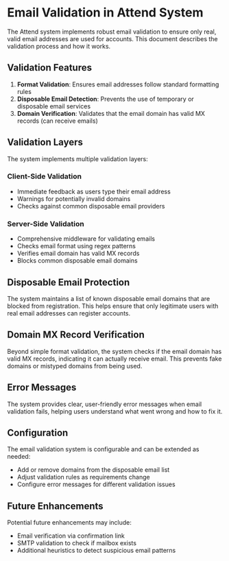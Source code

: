 # Email Validation in Attend System

The Attend system implements robust email validation to ensure only real, valid email addresses are used for accounts. This document describes the validation process and how it works.

## Validation Features

1. **Format Validation**: Ensures email addresses follow standard formatting rules
2. **Disposable Email Detection**: Prevents the use of temporary or disposable email services
3. **Domain Verification**: Validates that the email domain has valid MX records (can receive emails)

## Validation Layers

The system implements multiple validation layers:

### Client-Side Validation
- Immediate feedback as users type their email address
- Warnings for potentially invalid domains
- Checks against common disposable email providers

### Server-Side Validation
- Comprehensive middleware for validating emails
- Checks email format using regex patterns
- Verifies email domain has valid MX records
- Blocks common disposable email domains

## Disposable Email Protection

The system maintains a list of known disposable email domains that are blocked from registration. This helps ensure that only legitimate users with real email addresses can register accounts.

## Domain MX Record Verification

Beyond simple format validation, the system checks if the email domain has valid MX records, indicating it can actually receive email. This prevents fake domains or mistyped domains from being used.

## Error Messages

The system provides clear, user-friendly error messages when email validation fails, helping users understand what went wrong and how to fix it.

## Configuration

The email validation system is configurable and can be extended as needed:
- Add or remove domains from the disposable email list
- Adjust validation rules as requirements change
- Configure error messages for different validation issues

## Future Enhancements

Potential future enhancements may include:
- Email verification via confirmation link
- SMTP validation to check if mailbox exists
- Additional heuristics to detect suspicious email patterns
